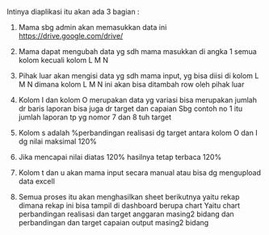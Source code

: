 Intinya diaplikasi itu akan ada 3 bagian :

1. Mama sbg admin akan memasukkan data ini https://drive.google.com/drive/

2. Mama dapat mengubah data yg sdh mama masukkan di angka 1 semua kolom kecuali kolom L M N

3. Pihak luar akan mengisi data yg sdh mama input, yg bisa diisi di kolom L M N dimana kolom L M N ini akan bisa ditambah row oleh pihak luar

4. Kolom I dan kolom O merupakan data yg variasi bisa merupakan jumlah dr baris laporan bisa juga dr target dan capaian
Sbg contoh no 1 itu jumlah laporan tp yg nomor 7 dan 8 tuh target

5. Kolom s adalah %perbandingan realisasi dg target antara kolom O dan I dg nilai maksimal 120%

6. Jika mencapai nilai diatas 120% hasilnya tetap terbaca 120%

7. Kolom t dan u akan mama input secara manual atau bisa dg mengupload data excell

8. Semua proses itu akan menghasilkan sheet berikutnya yaitu rekap dimana rekap ini bisa tampil di dashboard berupa chart 
Yaitu chart perbandingan realisasi dan target anggaran masing2 bidang dan perbandingan dan target  capaian output masing2 bidang
